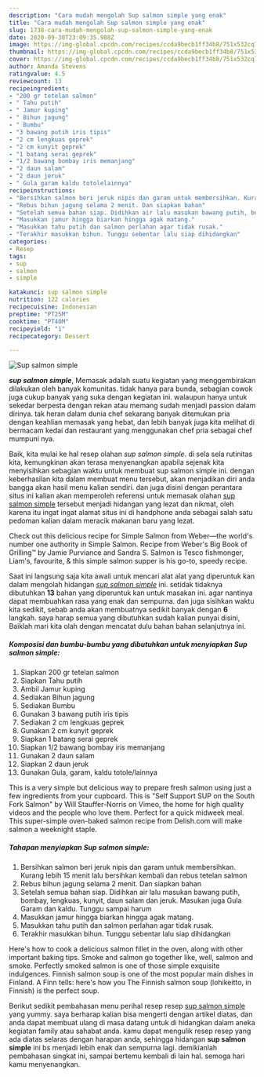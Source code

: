```yaml
---
description: "Cara mudah mengolah Sup salmon simple yang enak"
title: "Cara mudah mengolah Sup salmon simple yang enak"
slug: 1738-cara-mudah-mengolah-sup-salmon-simple-yang-enak
date: 2020-09-30T23:09:35.988Z
image: https://img-global.cpcdn.com/recipes/ccda9becb1ff34b8/751x532cq70/sup-salmon-simple-foto-resep-utama.jpg
thumbnail: https://img-global.cpcdn.com/recipes/ccda9becb1ff34b8/751x532cq70/sup-salmon-simple-foto-resep-utama.jpg
cover: https://img-global.cpcdn.com/recipes/ccda9becb1ff34b8/751x532cq70/sup-salmon-simple-foto-resep-utama.jpg
author: Amanda Stevens
ratingvalue: 4.5
reviewcount: 13
recipeingredient:
- "200 gr tetelan salmon"
- " Tahu putih"
- " Jamur kuping"
- " Bihun jagung"
- " Bumbu"
- "3 bawang putih iris tipis"
- "2 cm lengkuas geprek"
- "2 cm kunyit geprek"
- "1 batang serai geprek"
- "1/2 bawang bombay iris memanjang"
- "2 daun salam"
- "2 daun jeruk"
- " Gula garam kaldu totolelainnya"
recipeinstructions:
- "Bersihkan salmon beri jeruk nipis dan garam untuk membersihkan. Kurang lebih 15 menit lalu bersihkan kembali dan rebus tetelan salmon"
- "Rebus bihun jagung selama 2 menit. Dan siapkan bahan"
- "Setelah semua bahan siap. Didihkan air lalu masukan bawang putih, bombay, lengkuas, kunyit, daun salam dan jeruk. Masukan juga Gula Garam dan kaldu. Tunggu sampai harum"
- "Masukkan jamur hingga biarkan hingga agak matang."
- "Masukkan tahu putih dan salmon perlahan agar tidak rusak."
- "Terakhir masukkan bihun. Tunggu sebentar lalu siap dihidangkan"
categories:
- Resep
tags:
- sup
- salmon
- simple

katakunci: sup salmon simple 
nutrition: 122 calories
recipecuisine: Indonesian
preptime: "PT25M"
cooktime: "PT40M"
recipeyield: "1"
recipecategory: Dessert

---
```



![Sup salmon simple](https://img-global.cpcdn.com/recipes/ccda9becb1ff34b8/751x532cq70/sup-salmon-simple-foto-resep-utama.jpg)

<b><i>sup salmon simple</i></b>, Memasak adalah suatu kegiatan yang menggembirakan dilakukan oleh banyak komunitas. tidak hanya para bunda, sebagian cowok juga cukup banyak yang suka dengan kegiatan ini. walaupun hanya untuk sekedar berpesta dengan rekan atau memang sudah menjadi passion dalam dirinya. tak heran dalam dunia chef sekarang banyak ditemukan pria dengan keahlian memasak yang hebat, dan lebih banyak juga kita melihat di bermacam kedai dan restaurant yang menggunakan chef pria sebagai chef mumpuni nya.

Baik, kita mulai ke hal resep olahan <i>sup salmon simple</i>. di sela sela rutinitas kita, kemungkinan akan terasa menyenangkan apabila sejenak kita menyisihkan sebagian waktu untuk membuat sup salmon simple ini. dengan keberhasilan kita dalam membuat menu tersebut, akan menjadikan diri anda bangga akan hasil menu kalian sendiri. dan juga disini dengan perantara situs ini kalian akan memperoleh referensi untuk memasak olahan <u>sup salmon simple</u> tersebut menjadi hidangan yang lezat dan nikmat, oleh karena itu ingat ingat alamat situs ini di handphone anda sebagai salah satu pedoman kalian dalam meracik makanan baru yang lezat.

Check out this delicious recipe for Simple Salmon from Weber—the world&#39;s number one authority in Simple Salmon. Recipe from Weber&#39;s Big Book of Grilling™ by Jamie Purviance and Sandra S. Salmon is Tesco fishmonger, Liam&#39;s, favourite, &amp; this simple salmon supper is his go-to, speedy recipe.


Saat ini langsung saja kita awali untuk mencari alat alat yang diperuntuk kan dalam mengolah hidangan <u><i>sup salmon simple</i></u> ini. setidak tidaknya dibutuhkan <b>13</b> bahan yang diperuntuk kan untuk masakan ini. agar nantinya dapat membuahkan rasa yang enak dan sempurna. dan juga sisihkan waktu kita sedikit, sebab anda akan membuatnya sedikit banyak dengan <b>6</b> langkah. saya harap semua yang dibutuhkan sudah kalian punyai disini, Baiklah mari kita olah dengan mencatat dulu bahan bahan selanjutnya ini.

<!--inarticleads1-->

##### Komposisi dan bumbu-bumbu yang dibutuhkan untuk menyiapkan Sup salmon simple:

1. Siapkan 200 gr tetelan salmon
1. Siapkan  Tahu putih
1. Ambil  Jamur kuping
1. Sediakan  Bihun jagung
1. Sediakan  Bumbu
1. Gunakan 3 bawang putih iris tipis
1. Sediakan 2 cm lengkuas geprek
1. Gunakan 2 cm kunyit geprek
1. Siapkan 1 batang serai geprek
1. Siapkan 1/2 bawang bombay iris memanjang
1. Gunakan 2 daun salam
1. Siapkan 2 daun jeruk
1. Gunakan  Gula, garam, kaldu totole/lainnya


This is a very simple but delicious way to prepare fresh salmon using just a few ingredients from your cupboard. This is &#34;Self Support SUP on the South Fork Salmon&#34; by Will Stauffer-Norris on Vimeo, the home for high quality videos and the people who love them. Perfect for a quick midweek meal. This super-simple oven-baked salmon recipe from Delish.com will make salmon a weeknight staple. 

<!--inarticleads2-->

##### Tahapan menyiapkan Sup salmon simple:

1. Bersihkan salmon beri jeruk nipis dan garam untuk membersihkan. Kurang lebih 15 menit lalu bersihkan kembali dan rebus tetelan salmon
1. Rebus bihun jagung selama 2 menit. Dan siapkan bahan
1. Setelah semua bahan siap. Didihkan air lalu masukan bawang putih, bombay, lengkuas, kunyit, daun salam dan jeruk. Masukan juga Gula Garam dan kaldu. Tunggu sampai harum
1. Masukkan jamur hingga biarkan hingga agak matang.
1. Masukkan tahu putih dan salmon perlahan agar tidak rusak.
1. Terakhir masukkan bihun. Tunggu sebentar lalu siap dihidangkan


Here&#39;s how to cook a delicious salmon fillet in the oven, along with other important baking tips. Smoke and salmon go together like, well, salmon and smoke. Perfectly smoked salmon is one of those simple exquisite indulgences. Finnish salmon soup is one of the most popular main dishes in Finland. A Finn tells: here&#39;s how you The Finnish salmon soup (lohikeitto, in Finnish) is the perfect soup. 

Berikut sedikit pembahasan menu perihal resep resep <u>sup salmon simple</u> yang yummy. saya berharap kalian bisa mengerti dengan artikel diatas, dan anda dapat membuat ulang di masa datang untuk di hidangkan dalam aneka kegiatan family atau sahabat anda. kamu dapat mengulik resep resep yang ada diatas selaras dengan harapan anda, sehingga hidangan <b>sup salmon simple</b> ini bs menjadi lebih enak dan sempurna lagi. demikianlah pembahasan singkat ini, sampai bertemu kembali di lain hal. semoga hari kamu menyenangkan.
